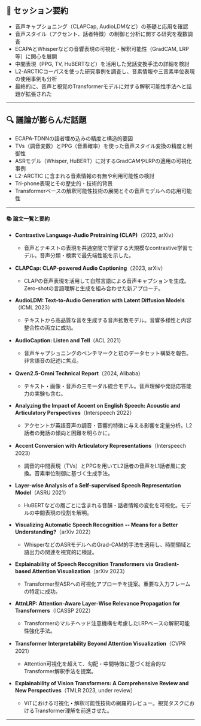 ## 🧠 セッション要約

- 音声キャプショニング（CLAPCap, AudioLDMなど）の基礎と応用を確認
- 音声スタイル（アクセント、話者特徴）の制御と分析に関する研究を複数調査
- ECAPAとWhisperなどの音響表現の可視化・解釈可能性（GradCAM, LRP等）に関心を展開
- 中間表現（PPG, TV, HuBERTなど）を活用した発話変換手法の詳細を検討
- L2-ARCTICコーパスを使った研究事例を調査し、音素情報や三音素単位表現の使用事例も分析
- 最終的に、音声と視覚のTransformerモデルに対する解釈可能性手法へと話題が拡張された

---

## 🔍 議論が膨らんだ話題

- ECAPA-TDNNの話者埋め込みの精度と構造的要因
- TVs（調音変数）とPPG（音素確率）を使った音声スタイル変換の精度と制御性
- ASRモデル（Whisper, HuBERT）に対するGradCAMやLRPの適用の可視化事例
- L2-ARCTIC に含まれる音素情報の有無や利用可能性の検討
- Tri-phone表現とその歴史的・技術的背景
- Transformerベースの解釈可能性技術の展開とその音声モデルへの応用可能性

---

#### 📚 論文一覧と要約

- **Contrastive Language-Audio Pretraining (CLAP)**（2023, arXiv）
  - 音声とテキストの表現を共通空間で学習する大規模なcontrastive学習モデル。音声分類・検索で最先端性能を示した。

- **CLAPCap: CLAP-powered Audio Captioning**（2023, arXiv）
  - CLAPの音声表現を活用して自然言語による音声キャプションを生成。Zero-shotの言語理解と生成を組み合わせた新アプローチ。

- **AudioLDM: Text-to-Audio Generation with Latent Diffusion Models**（ICML 2023）
  - テキストから高品質な音を生成する音声拡散モデル。音響多様性と内容整合性の両立に成功。

- **AudioCaption: Listen and Tell**（ACL 2021）
  - 音声キャプショニングのベンチマークと初のデータセット構築を報告。非言語音の記述に焦点。

- **Qwen2.5-Omni Technical Report**（2024, Alibaba）
  - テキスト・画像・音声の三モーダル統合モデル。音声理解や発話応答能力の実験も含む。

- **Analyzing the Impact of Accent on English Speech: Acoustic and Articulatory Perspectives**（Interspeech 2022）
  - アクセントが英語音声の調音・音響的特徴に与える影響を定量分析。L2話者の発話の傾向と困難を明らかに。

- **Accent Conversion with Articulatory Representations**（Interspeech 2023）
  - 調音的中間表現（TVs）とPPGを用いてL2話者の音声をL1話者風に変換。音素単位制御に基づく生成手法。

- **Layer-wise Analysis of a Self-supervised Speech Representation Model**（ASRU 2021）
  - HuBERTなどの層ごとに含まれる音韻・話者情報の変化を可視化。モデルの中間表現の役割を解明。

- **Visualizing Automatic Speech Recognition -- Means for a Better Understanding?**（arXiv 2022）
  - WhisperなどのASRモデルへのGrad-CAM的手法を適用し、時間領域と語出力の関連を視覚的に検証。

- **Explainability of Speech Recognition Transformers via Gradient-based Attention Visualization**（arXiv 2023）
  - Transformer型ASRへの可視化アプローチを提案。重要な入力フレームの特定に成功。

- **AttnLRP: Attention-Aware Layer-Wise Relevance Propagation for Transformers**（ICASSP 2022）
  - Transformerのマルチヘッド注意機構を考慮したLRPベースの解釈可能性強化手法。

- **Transformer Interpretability Beyond Attention Visualization**（CVPR 2021）
  - Attention可視化を超えて、勾配・中間特徴に基づく総合的なTransformer解釈手法を提案。

- **Explainability of Vision Transformers: A Comprehensive Review and New Perspectives**（TMLR 2023, under review）
  - ViTにおける可視化・解釈可能性技術の網羅的レビュー。視覚タスクにおけるTransformer理解を前進させた。

---

